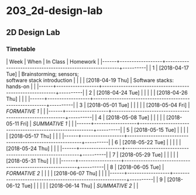 # 203_2d-design-lab

## 2D Design Lab

### Timetable

 | Week | When             | In Class                                                 | Homework |
 |------+------------------+----------------------------------------------------------+----------|
 |    1 | [2018-04-17 Tue] | Brainstorming; sensors; <br> software stack introduction |          |
 |      | [2018-04-19 Thu] | Software stacks: hands-on                                |          |
 |------+------------------+----------------------------------------------------------+----------|
 |    2 | [2018-04-24 Tue] |                                                          |          |
 |      | [2018-04-26 Thu] |                                                          |          |
 |------+------------------+----------------------------------------------------------+----------|
 |    3 | [2018-05-01 Tue] |                                                          |          |
 |      | [2018-05-04 Fri] | *FORMATIVE 1*                                            |          |
 |------+------------------+----------------------------------------------------------+----------|
 |    4 | [2018-05-08 Tue] |                                                          |          |
 |      | [2018-05-11 Fri] | *SUMMATIVE 1*                                            |          |
 |------+------------------+----------------------------------------------------------+----------|
 |    5 | [2018-05-15 Tue] |                                                          |          |
 |      | [2018-05-17 Thu] |                                                          |          |
 |------+------------------+----------------------------------------------------------+----------|
 |    6 | [2018-05-22 Tue] |                                                          |          |
 |      | [2018-05-24 Thu] |                                                          |          |
 |------+------------------+----------------------------------------------------------+----------|
 |    7 | [2018-05-29 Tue] |                                                          |          |
 |      | [2018-05-31 Thu] |                                                          |          |
 |------+------------------+----------------------------------------------------------+----------|
 |    8 | [2018-06-05 Tue] | *FORMATIVE 2*                                            |          |
 |      | [2018-06-07 Thu] |                                                          |          |
 |------+------------------+----------------------------------------------------------+----------|
 |    9 | [2018-06-12 Tue] |                                                          |          |
 |      | [2018-06-14 Thu] | *SUMMATIVE 2*                                            |          |
